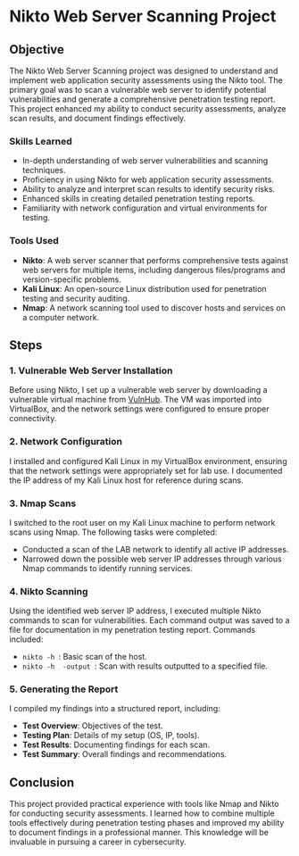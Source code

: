 # Nikto Web Server Scanning Project

## Objective
The Nikto Web Server Scanning project was designed to understand and implement web application security assessments using the Nikto tool. The primary goal was to scan a vulnerable web server to identify potential vulnerabilities and generate a comprehensive penetration testing report. This project enhanced my ability to conduct security assessments, analyze scan results, and document findings effectively.

### Skills Learned
- In-depth understanding of web server vulnerabilities and scanning techniques.
- Proficiency in using Nikto for web application security assessments.
- Ability to analyze and interpret scan results to identify security risks.
- Enhanced skills in creating detailed penetration testing reports.
- Familiarity with network configuration and virtual environments for testing.

### Tools Used
- **Nikto**: A web server scanner that performs comprehensive tests against web servers for multiple items, including dangerous files/programs and version-specific problems.
- **Kali Linux**: An open-source Linux distribution used for penetration testing and security auditing.
- **Nmap**: A network scanning tool used to discover hosts and services on a computer network.

## Steps

### 1. Vulnerable Web Server Installation
Before using Nikto, I set up a vulnerable web server by downloading a vulnerable virtual machine from [VulnHub](https://www.vulnhub.com/entry/colddbox-easy,586/). The VM was imported into VirtualBox, and the network settings were configured to ensure proper connectivity.

### 2. Network Configuration
I installed and configured Kali Linux in my VirtualBox environment, ensuring that the network settings were appropriately set for lab use. I documented the IP address of my Kali Linux host for reference during scans.

### 3. Nmap Scans
I switched to the root user on my Kali Linux machine to perform network scans using Nmap. The following tasks were completed:
- Conducted a scan of the LAB network to identify all active IP addresses.
- Narrowed down the possible web server IP addresses through various Nmap commands to identify running services.

### 4. Nikto Scanning
Using the identified web server IP address, I executed multiple Nikto commands to scan for vulnerabilities. Each command output was saved to a file for documentation in my penetration testing report. Commands included:
- `nikto -h `: Basic scan of the host.
- `nikto -h  -output `: Scan with results outputted to a specified file.

### 5. Generating the Report
I compiled my findings into a structured report, including:
- **Test Overview**: Objectives of the test.
- **Testing Plan**: Details of my setup (OS, IP, tools).
- **Test Results**: Documenting findings for each scan.
- **Test Summary**: Overall findings and recommendations.

## Conclusion
This project provided practical experience with tools like Nmap and Nikto for conducting security assessments. I learned how to combine multiple tools effectively during penetration testing phases and improved my ability to document findings in a professional manner. This knowledge will be invaluable in pursuing a career in cybersecurity.
